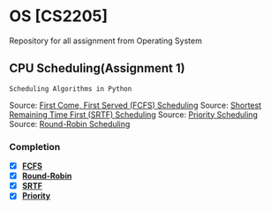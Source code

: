 # OS [CS2205]
Repository for all assignment from Operating System 
## CPU Scheduling(Assignment 1) 
```
Scheduling Algorithms in Python
```
Source: [First Come, First Served (FCFS) Scheduling](https://www.geeksforgeeks.org/program-fcfs-scheduling-set-1/)
Source: [Shortest Remaining Time First (SRTF) Scheduling](https://www.javatpoint.com/os-srtf-scheduling-algorithm)
Source: [Priority Scheduling](https://www.tutorialspoint.com/operating_system/os_process_scheduling_algorithms.htm)
Source: [Round-Robin Scheduling](https://en.wikipedia.org/wiki/Round-robin_scheduling)
### Completion
  - [x] [**FCFS**](https://github.com/mazility/OS/blob/master/FCFS.py)
  - [x] [**Round-Robin**](https://github.com/mazility/OS/blob/master/RoundR.py)
  - [x] [**SRTF**](https://github.com/mazility/OS/blob/master/SRTF.py)
  - [x] [**Priority**](https://github.com/mazility/OS/blob/master/Priority.py)
